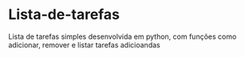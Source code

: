 # Lista-de-tarefas
Lista de tarefas simples desenvolvida em python, com funções como adicionar, remover e listar tarefas adicioandas 
